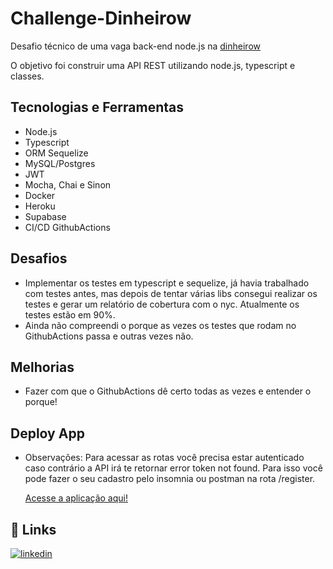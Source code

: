 # Challenge-Dinheirow

Desafio técnico de uma vaga back-end node.js na [dinheirow](https://dinheirow.com.br/)

O objetivo foi construir uma API REST utilizando node.js, typescript e classes.

## Tecnologias e Ferramentas

- Node.js
- Typescript
- ORM Sequelize
- MySQL/Postgres
- JWT
- Mocha, Chai e Sinon
- Docker
- Heroku 
- Supabase
- CI/CD GithubActions

## Desafios

- Implementar os testes em typescript e sequelize, já havia trabalhado com testes antes, mas depois de tentar várias libs consegui realizar os testes e gerar um relatório de cobertura com o nyc. Atualmente os testes estão em 90%.
- Ainda não compreendi o porque as vezes os testes que rodam no GithubActions passa e outras vezes não.

## Melhorias

- Fazer com que o GithubActions dê certo todas as vezes e entender o porque!

## Deploy App

- Observações: Para acessar as rotas você precisa estar autenticado caso contrário a API irá te retornar error token not found. Para isso você pode fazer o seu cadastro pelo insomnia ou postman na rota /register.

    [Acesse a aplicação aqui!](https://challenge-dinheirow-joao.herokuapp.com/pokemons)

## 🔗 Links

[![linkedin](https://img.shields.io/badge/linkedin-0A66C2?style=for-the-badge&logo=linkedin&logoColor=white)](https://www.linkedin.com/in/joaoferreira39/)
